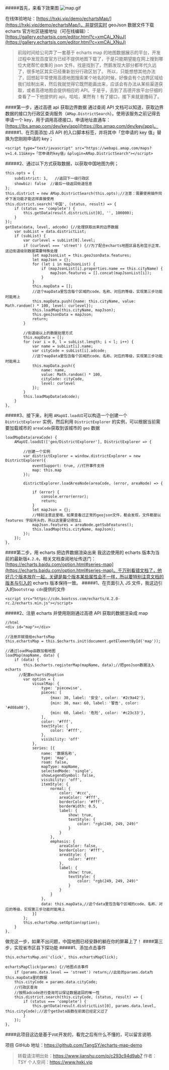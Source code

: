 #####首先，来看下效果图
![map.gif](https://upload-images.jianshu.io/upload_images/7412714-3edd0e7bc2c810fa.gif?imageMogr2/auto-orient/strip)

在线体验地址：[https://hxkj.vip/demo/echartsMap/](https://hxkj.vip/demo/echartsMap/)，并提供实时 geoJson 数据文件下载
echarts 官方社区链接地址（可在线编辑）：[https://gallery.echartsjs.com/editor.html?c=xmCAi_XNuJ](https://gallery.echartsjs.com/editor.html?c=xmCAi_XNuJ)

> 前段时间给公司弄了一套基于 echarts map 的地图数据展示的平台，开发过程中发现百度官方已经不提供地图下载了，于是只能期望能在网上搜到哪位大佬帮忙收集的 json 文件。找是找到了，然鹅发现大部分都年代久远了，很多地区其实已经重新划分行政区划了。
> 所以，只能想想其他办法了，回想起平常使用高德地图搜索某个地名的时候，好像会有个边界区域给我们绘制出来，然后我就觉得它既然能画出来，应该会有办法从某些渠道获取，或者高德地图会提供相应的 API。于是乎，去到了高德开放平台仔细的查看了一下他提供的 api，哈哈，果然有！有了接口，接下来就是撸码了。

####第一步，通过高德 api 获取边界数据
通过查阅 API 文档可以知道，获取边界数据的接口为行政区查询服务（`AMap.DistrictSearch`）。使用该服务之前记得去申请一个 key，用于调用高德接口，申请地址直通车：[https://lbs.amap.com/dev/key/app](https://lbs.amap.com/dev/key/app)。
#####1、在页面添加 JS API 的入口脚本标签，并将其中「您申请的 key 值」替换为您刚刚申请的 key；

```
<script type="text/javascript" src="https://webapi.amap.com/maps?v=1.4.11&key=「您申请的key值」&plugin=AMap.DistrictSearch"></script>
```

#####2、通过以下方式获取数据，以获取中国地图为例；

```
this.opts = {
    subdistrict: 1,   //返回下一级行政区
    showbiz: false  //最后一级返回街道信息
};
this.district = new AMap.DistrictSearch(this.opts);//注意：需要使用插件同步下发功能才能这样直接使用
this.district.search('中国', (status, result) => {
    if (status == 'complete') {
        this.getData(result.districtList[0], '', 100000);
    }
});
getData(data, level, adcode) {//处理获取出来的边界数据
    var subList = data.districtList;
    if (subList) {
        var curlevel = subList[0].level;
        if (curlevel === 'street') {//为了配合echarts地图区县名称显示正常，这边街道级别数据需要特殊处理
            let mapJsonList = this.geoJsonData.features;
            let mapJson = {};
            for (let i in mapJsonList) {
                if (mapJsonList[i].properties.name == this.cityName) {
                    mapJson.features = [].concat(mapJsonList[i]);
                }
            }
            this.mapData = [];
            //这个mapData里包含每个区域的code、名称、对应的等级，实现第三步功能时能用上
            this.mapData.push({name: this.cityName, value: Math.random() * 100, level: curlevel});
            this.loadMap(this.cityName, mapJson);
            this.geoJsonData = mapJson;
            return;
        }

        //街道级以上的数据处理方式
        this.mapData = [];
        for (var i = 0, l = subList.length; i < l; i++) {
            var name = subList[i].name;
            var cityCode = subList[i].adcode;
            //这个mapData里包含每个区域的code、名称、对应的等级，实现第三步功能时能用上
            this.mapData.push({
                name: name,
                value: Math.random() * 100,
                cityCode: cityCode,
                level: curlevel
            });
        }
        this.loadMapData(adcode);
    }
},
```

#####3、接下来，利用 `AMapUI.loadUI`可以构造一个创建一个 `DistrictExplorer` 实例，然后利用 `DistrictExplorer` 的实例，可以根据当前需要加载城市的 `areaCode`获取到该城市的 `geo` 数据

```
loadMapData(areaCode) {
    AMapUI.loadUI(['geo/DistrictExplorer'], DistrictExplorer => {

        //创建一个实例
        var districtExplorer = window.districtExplorer = new DistrictExplorer({
            eventSupport: true, //打开事件支持
            map: this.map
        });

        districtExplorer.loadAreaNode(areaCode, (error, areaNode) => {

            if (error) {
                console.error(error);
                return;
            }
            let mapJson = {};
            //特别注意这里哦，如果查看过正常的geojson文件，都会发现，文件都是以features 字段开头的，所以这里要记得加上
            mapJson.features = areaNode.getSubFeatures();
            this.loadMap(this.cityName, mapJson);
        });
    });
},
```

####第二步，用 echarts 把边界数据渲染出来
我这边使用的 echarts 版本为当前的最新版`4.2.0`，相关文档查阅地址传送门：[https://echarts.baidu.com/option.html#series-map](https://echarts.baidu.com/option.html#series-map)。千万别看错文档了，他好几个版本放在一起，关键是每个版本某些属性会不一样，所以要特别注意文档的版本与引入的 echarts 版本保持一致。
#####1、在页面引入 JS 文件，我这边引入的`bootstrap cdn`提供的文件

```
<script src="https://cdn.bootcss.com/echarts/4.2.0-rc.2/echarts.min.js"></script>
```

#####2、注册 echarts 并使用刚刚通过高德 API 获取的数据渲染成 map

```
//html
<div id="map"></div>

//注册并赋值给echartsMap
this.echartsMap = this.$echarts.init(document.getElementById('map'));

//通过loadMap函数加载地图
loadMap(mapName, data) {
    if (data) {
        this.$echarts.registerMap(mapName, data);//把geoJson数据注入echarts
      //配置echarts的option
        var option = {
            visualMap: {
                type: 'piecewise',
                pieces: [
                    {max: 30, label: '安全', color: '#2c9a42'},
                    {min: 30, max: 60, label: '警告', color: '#d08a00'},
                    {min: 60, label: '危险', color: '#c23c33'},
                ],
                color: '#fff',
                textStyle: {
                    color: '#fff',
                },
                visibility: 'off'
            },
            series: [{
                name: '数据名称',
                type: 'map',
                roam: false,
                mapType: mapName,
                selectedMode: 'single',
                showLegendSymbol: false,
                visibility: 'off',
                itemStyle: {
                    normal: {
                        color: '#ccc',
                        areaColor: '#fff',
                        borderColor: '#fff',
                        borderWidth: 0.5,
                        label: {
                            show: true,
                            textStyle: {
                                color: "rgb(249, 249, 249)"
                            }
                        }
                    },
                    emphasis: {
                        areaColor: false,
                        borderColor: '#fff',
                        areaStyle: {
                            color: '#fff'
                        },
                        label: {
                            show: true,
                            textStyle: {
                                color: "rgb(249, 249, 249)"
                            }
                        }
                    }
                },
                data: this.mapData,//这个data里包含每个区域的code、名称、对应的等级，实现第三步功能时能用上
            }]
        };
        this.echartsMap.setOption(option);
    }
},
```

做完这一步，如果不出问题，中国地图已经安静的躺在你的屏幕上了！ ####第三步，实现省市区县下探功能
#####1、添加点击事件

```
this.echartsMap.on('click', this.echartsMapClick);

echartsMapClick(params) {//地图点击事件
    if (params.data.level == 'street') return;//此处的params.data为this.mapData里的数据
    this.cityCode = params.data.cityCode;
    //行政区查询
    //按照adcode进行查询可以保证数据返回的唯一性
    this.district.search(this.cityCode, (status, result) => {
        if (status === 'complete') {
            this.getData(result.districtList[0], params.data.level, this.cityCode);//这个getData函数在前面已经定义过了
        }
    });
},
```

####此项目这边是基于`VUE`开发的，看完之后有什么不懂的，可以留言说明.

项目 GitHub 地址：https://github.com/TangSY/echarts-map-demo

> 转载请注明出处：https://www.jianshu.com/p/c293c94d9ab7
> 作者：TSY
> 个人空间：https://www.hxkj.vip
